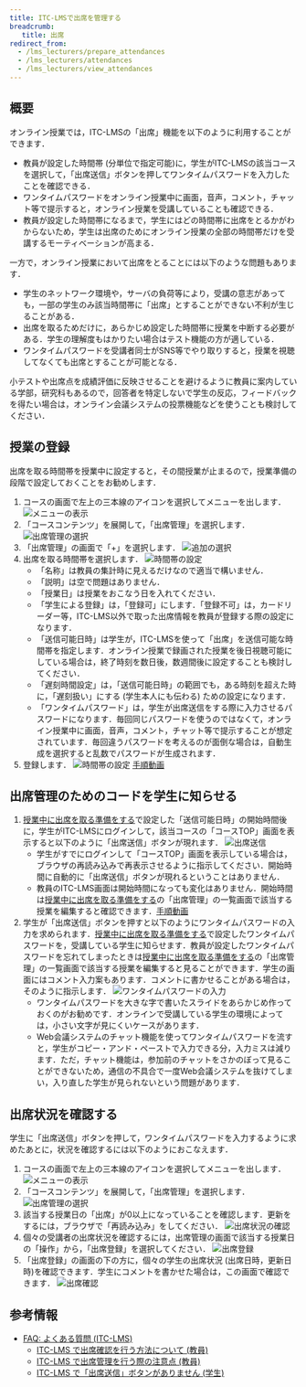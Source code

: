 ```yaml
---
title: ITC-LMSで出席を管理する
breadcrumb:
   title: 出席
redirect_from:
  - /lms_lecturers/prepare_attendances
  - /lms_lecturers/attendances
  - /lms_lecturers/view_attendances
---
```


## 概要

オンライン授業では，ITC-LMSの「出席」機能を以下のように利用することができます．

* 教員が設定した時間帯 (分単位で指定可能)に，学生がITC-LMSの該当コースを選択して，「出席送信」ボタンを押してワンタイムパスワードを入力したことを確認できる．
* ワンタイムパスワードをオンライン授業中に画面，音声，コメント，チャット等で提示すると，オンライン授業を受講していることも確認できる．
* 教員が設定した時間帯になるまで，学生にはどの時間帯に出席をとるかがわからないため，学生は出席のためにオンライン授業の全部の時間帯だけを受講するモーティベーションが高まる．

一方で，オンライン授業において出席をとることには以下のような問題もあります．

* 学生のネットワーク環境や，サーバの負荷等により，受講の意志があっても，一部の学生のみ該当時間帯に「出席」とすることができない不利が生じることがある．
* 出席を取るためだけに，あらかじめ設定した時間帯に授業を中断する必要がある．学生の理解度もはかりたい場合はテスト機能の方が適している．
* ワンタイムパスワードを受講者同士がSNS等でやり取りすると，授業を視聴してなくても出席とすることが可能となる．

小テストや出席点を成績評価に反映させることを避けるように教員に案内している学部，研究科もあるので，回答者を特定しないで学生の反応，フィードバックを得たい場合は，オンライン会議システムの投票機能などを使うことも検討してください．

## 授業の登録
出席を取る時間帯を授業中に設定すると，その間授業が止まるので，授業準備の段階で設定しておくことをお勧めします．

1. コースの画面で左上の三本線のアイコンを選択してメニューを出します．
![メニューの表示](cs1.png)
2. 「コースコンテンツ」を展開して，「出席管理」を選択します．
![出席管理の選択](pa1.png)
3. 「出席管理」の画面で「+」を選択します．
![追加の選択](pa2.png)
4. 出席を取る時間帯を選択します．
  ![時間帯の設定](pa3.png)
    * 「名称」は教員の集計時に見えるだけなので適当で構いません．
    * 「説明」は空で問題はありません．
    * 「授業日」は授業をおこなう日を入れてください．
    * 「学生による登録」は，「登録可」にします．「登録不可」は，カードリーダー等，ITC-LMS以外で取った出席情報を教員が登録する際の設定になります．
    * 「送信可能日時」は学生が，ITC-LMSを使って「出席」を送信可能な時間帯を指定します．オンライン授業で録画された授業を後日視聴可能にしている場合は，終了時刻を数日後，数週間後に設定することも検討してください．
    * 「遅刻時間設定」は，「送信可能日時」の範囲でも，ある時刻を超えた時に，「遅刻扱い」にする (学生本人にも伝わる) ための設定になります．
    * 「ワンタイムパスワード」は，学生が出席送信をする際に入力させるパスワードになります．毎回同じパスワードを使うのではなくて，オンライン授業中に画面，音声，コメント，チャット等で提示することが想定されています．毎回違うパスワードを考えるのが面倒な場合は，自動生成を選択すると乱数でパスワードが生成されます．
5. 登録します．
![時間帯の設定](pa4.png)
[手順動画](https://youtu.be/QHTF-pG886w)

## 出席管理のためのコードを学生に知らせる

1. <a href="prepare_attendances" target="">授業中に出席を取る準備をする</a>で設定した「送信可能日時」の開始時間後に，学生がITC-LMSにログインして，該当コースの「コースTOP」画面を表示すると以下のように「出席送信」ボタンが現れます．
![出席送信](at1.png)
    * 学生がすでにログインして「コースTOP」画面を表示している場合は，ブラウザの再読み込みで再表示させるように指示してください．開始時間に自動的に「出席送信」ボタンが現れるということはありません．
    * 教員のITC-LMS画面は開始時間になっても変化はありません．開始時間は<a href="prepare_attendances" target="">授業中に出席を取る準備をする</a>の「出席管理」の一覧画面で該当する授業を編集すると確認できます．[手順動画](https://youtu.be/uKfoTtTSuUU)
2. 学生が「出席送信」ボタンを押すと以下のようにワンタイムパスワードの入力を求められます．<a href="prepare_attendances" target="">授業中に出席を取る準備をする</a>で設定したワンタイムパスワードを，受講している学生に知らせます．教員が設定したワンタイムパスワードを忘れてしまったときは<a href="prepare_attendances" target="">授業中に出席を取る準備をする</a>の「出席管理」の一覧画面で該当する授業を編集すると見ることができます．学生の画面にはコメント入力案もあります．コメントに書かせることがある場合は，そのように指示します．
![ワンタイムパスワードの入力](at2.png)
    * ワンタイムパスワードを大きな字で書いたスライドをあらかじめ作っておくのがお勧めです．オンラインで受講している学生の環境によっては，小さい文字が見にくいケースがあります．
    * Web会議システムのチャット機能を使ってワンタイムパスワードを流すと，学生がコピー・アンド・ペーストで入力できる分，入力ミスは減ります．ただ，チャット機能は，参加前のチャットをさかのぼって見ることができないため，通信の不具合で一度Web会議システムを抜けてしまい，入り直した学生が見られないという問題があります．


## 出席状況を確認する

学生に「出席送信」ボタンを押して，ワンタイムパスワードを入力するように求めたあとに，状況を確認するには以下のようにおこなえます．

1. コースの画面で左上の三本線のアイコンを選択してメニューを出します．
![メニューの表示](cs1.png)
2. 「コースコンテンツ」を展開して，「出席管理」を選択します．
![出席管理の選択](pa1.png)
3. 該当する授業日の「出席」が0以上になっていることを確認します．更新をするには，ブラウザで「再読み込み」をしてください．
![出席状況の確認](va1.png)
4. 個々の受講者の出席状況を確認するには，出席管理の画面で該当する授業日の「操作」から，「出席登録」を選択してください．
![出席登録](va2.png)
5. 「出席登録」の画面の下の方に，個々の学生の出席状況 (出席日時，更新日時)を確認できます．学生にコメントを書かせた場合は，この画面で確認できます．
![出席確認](va3.png)

## 参考情報
* <a href="https://www.ecc.u-tokyo.ac.jp/itc-lms/faq.html">FAQ: よくある質問 (ITC-LMS)</a>
  * <a href="https://www.ecc.u-tokyo.ac.jp/announcement/2014/05/13_1904.html">ITC-LMS で出席確認を行う方法について (教員)</a>
  * <a href="https://www.ecc.u-tokyo.ac.jp/announcement/2014/04/18_1881.html">ITC-LMS で出席管理を行う際の注意点 (教員)</a>
  * <a href="https://www.ecc.u-tokyo.ac.jp/announcement/2014/05/13_1905.html">ITC-LMS で「出席送信」ボタンがありません (学生)</a>
